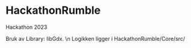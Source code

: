 # HackathonRumble
Hackathon 2023

Bruk av Library: libGdx. \n
Logikken ligger i HackathonRumble/Core/src/
